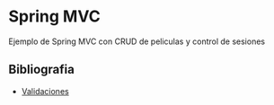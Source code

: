 # Spring MVC

Ejemplo de Spring MVC con CRUD de peliculas y control de sesiones

## Bibliografia
- [Validaciones](https://www.baeldung.com/javax-validation)